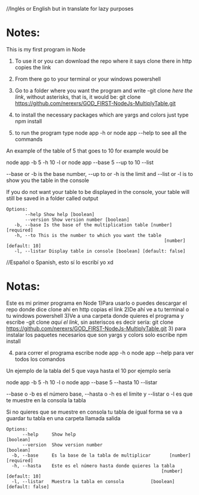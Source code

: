 //Inglés or English but in translate for lazy purposes
# Notes:
This is my first program in Node
1) To use it or you can download the repo where it says clone there in http copies the link
2) From there go to your terminal or your windows powershell
3) Go to a folder where you want the program and write
-git clone *here the link*, without asterisks, that is, it would be:
       git clone https://github.com/nerexrs/GOD_FIRST-NodeJs-MultiplyTable.git
3) to install the necessary packages which are yargs and colors just type npm install

4) to run the program type node app -h or node app --help to see all the commands

An example of the table of 5 that goes to 10 for example would be

node app -b 5 -h 10 -l or node app --base 5 --up to 10 --list

--base or -b is the base number, --up to or -h is the limit and --list or -l is to show you the table in the console

If you do not want your table to be displayed in the console, your table will still be saved in a folder called output

```
Options:
       --help Show help [boolean]
       --version Show version number [boolean]
   -b, --base Is the base of the multiplication table [number] [required]
   -h, --to This is the number to which you want the table
                                                           [number] [default: 10]
   -l, --listar Display table in console [boolean] [default: false]
```
//Español o Spanish, esto sí lo escribí yo xd
# Notas:
Este es mi primer programa en Node
1)Para usarlo o puedes descargar el repo donde dice clone ahí en http copias el link
2)De ahí ve a tu terminal o tu windows powershell 
3)Ve a una carpeta donde quieres el programa y escribe
-git clone *aquí el link*, sin asteriscos es decir sería:
      git clone https://github.com/nerexrs/GOD_FIRST-NodeJs-MultiplyTable.git
3) para instalar los paquetes necesarios que son yargs y colors solo escribe npm install

4) para correr el programa escribe node app -h o node app --help para ver todos los comandos

Un ejemplo de la tabla del 5 que vaya hasta el 10 por ejemplo sería

node app -b 5 -h 10 -l o node app --base 5 --hasta 10 --listar

--base o -b es el número base, --hasta o -h es el limite y --listar o -l es que te muestre en la consola la tabla

Si no quieres que se muestre en consola tu tabla de igual forma se va a guardar tu tabla en una carpeta llamada salida

```
Options:
      --help     Show help                                             [boolean]
      --version  Show version number                                   [boolean]
  -b, --base     Es la base de la tabla de multiplicar       [number] [required]
  -h, --hasta    Este es el número hasta donde quieres la tabla
                                                          [number] [default: 10]
  -l, --listar   Muestra la tabla en consola          [boolean] [default: false]
```

